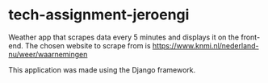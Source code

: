 # tech-assignment-jeroengi

Weather app that scrapes data every 5 minutes and displays it on the front-end. The chosen website to scrape from is https://www.knmi.nl/nederland-nu/weer/waarnemingen

This application was made using the Django framework.
